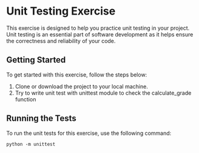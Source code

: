 # Unit Testing Exercise

This exercise is designed to help you practice unit testing in your project. Unit testing is an essential part of software development as it helps ensure the correctness and reliability of your code.

## Getting Started

To get started with this exercise, follow the steps below:

1. Clone or download the project to your local machine.
2. Try to write unit test with unittest module to check the calculate_grade function

## Running the Tests

To run the unit tests for this exercise, use the following command:

``` 
python -m unittest
```
